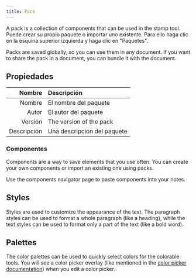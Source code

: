 ```yaml
---
title: Pack
---
```


A pack is a collection of components that can be used in the stamp tool. Puede crear su propio paquete o importar uno existente. Para ello haga clic en la esquina superior izquierda y haga clic en "Paquetes".

Packs are saved globally, so you can use them in any document. If you want to share the pack in a document, you can bundle it with the document.

## Propiedades

|      Nombre | Descripción                 |
| ----------: | :-------------------------- |
|      Nombre | El nombre del paquete       |
|       Autor | El autor del paquete        |
|     Versión | The version of the pack     |
| Descripción | Una descripción del paquete |

### Componentes

Components are a way to save elements that you use often. You can create your own components or import an existing one using packs.

Use the components navigator page to paste components into your notes.

## Styles

Styles are used to customize the appearance of the text. The paragraph styles can be used to format a whole paragraph (like a heading), while the text styles can be used to format only a part of the text (like a bold word).

## Palettes

The color palettes can be used to quickly select colors for the colorable tools. You will see a color picker overlay (like mentioned in the [color picker documentation](/docs/v2/color_picker)) when you edit a color picker.
